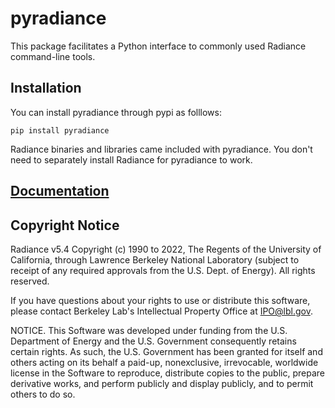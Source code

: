 # pyradiance

This package facilitates a Python interface to commonly used Radiance 
command-line tools.

## Installation

You can install pyradiance through pypi as folllows:
```
pip install pyradiance
```
Radiance binaries and libraries came included with pyradiance. You don't need
to separately install Radiance for pyradiance to work.

## [Documentation]("https://lbnl-eta.github.io/pyradiance")

## Copyright Notice

Radiance v5.4 Copyright (c) 1990 to 2022, The Regents of the University of 
California, through Lawrence Berkeley National Laboratory (subject to receipt 
of any required approvals from the U.S. Dept. of Energy).  All rights reserved.

If you have questions about your rights to use or distribute this software,
please contact Berkeley Lab's Intellectual Property Office at
IPO@lbl.gov.

NOTICE.  This Software was developed under funding from the U.S. Department
of Energy and the U.S. Government consequently retains certain rights.  As
such, the U.S. Government has been granted for itself and others acting on
its behalf a paid-up, nonexclusive, irrevocable, worldwide license in the
Software to reproduce, distribute copies to the public, prepare derivative 
works, and perform publicly and display publicly, and to permit others to do so.

